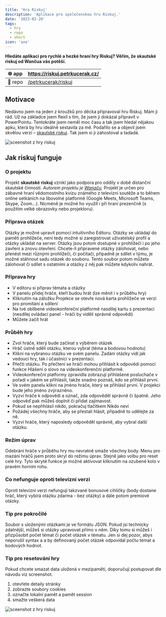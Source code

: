 ```yaml
---
title: 'Hra Riskuj'
description: 'Aplikace pro společenskou hru Riskuj.'
date: '2023-02-20'
tags:
  - hry
  - repo
  - short
icon: 'axe'
---
```


**Hledáte aplikaci pro rychlé a hezké hraní hry Riskuj? Věřím, že skautské riskuj od Wančua vás potěší.**


| 🌐 app  | https://riskuj.petrkucerak.cz/                                                       |
| ------ | ---------------------------------------------------------------------------------------- |
| 🔨 repo | [/petrkucerak/riskuj](https://github.com/petrkucerak/riskuj) |


## Motivace

Nedávno jsem na jeden z kroužků pro děcka připravoval hru Riskuj. Mám ji rád. Už na základce jsem flexil s tím, že jsem ji dokázal připravit v PowerPointu. Tentokráte jsem neměl moc času a tak jsem hledal nějakou apku, která by hru ideálně sestavila za mě. Podařilo se a objevil jsem skvělou verzi – [skautské riskuj](https://riskuj.petrkucerak.cz/). Tak jsem si ji zahostoval a tadadá.

![sceenshot z hry riskuj](/posts/images/riskuj-01.png)

## Jak riskuj funguje

### O projektu
Projekt **skautské riskuj** vznikl jako podpora pro oddíly v době distanční skautské činnosti. *Autorem projektu je [Wanaču](mailto:wanacu@skaut.cz).* Projekt je určen pro zábavné hraní vědomostního kvízu známého z televizní soutěže a to během online setkáních na libovolné platformě (Google Meets, Microsoft Teams, Skype, Zoom...). Nicméně je možné ho využít i při hraní prezenčně (s použitím velké obrazovky nebo projektoru).

### Příprava otázek
Otázky je možné upravit pomocí intuitivního Editoru. Otázky se ukládají do paměti prohlížeče, není tedy možné si zaregistrovat uživatelský profil a otázky ukládat na server. Otázky jsou potom dostupné v prohlížečí i po jeho zavření a znovu otevření. Chcete-li připravené otázky zálohovat, nebo přenést mezi různými prohlížeči, či počítači, případně je sdílet v týmu, je možné stáhnout sadu otázek do souboru. Tento soubor potom můžete zálohovat či sdílet s ostatními a otázky z něj pak můžete kdykoliv nahrát.

### Příprava hry
- V editoru si připrav témata a otázky
- V panelu přidej hráče, kteří budou hrát (lze měnit i v průběhu hry)
- Kliknutím na záložku Projekce se otevře nová karta prohlížeče ve verzi pro promítání a sdílení
- Na tvé oblíbené videokonfereční platformě nasdílej kartu s prezentací (nesdílej ovládací panel - hráči by viděli správné odpovědi)
- Můžete začít hrát

### Průběh hry
- Zvol hráče, který bude začínat s výběrem otázek
- Hráč ústně sdělí otázku, kterou vybral (téma a bodovou hodnotu)
- Klikni na vybranou otázku ve svém panelu. Zadání otázky vidí jak vedoucí hry, tak i účastnici v prezentaci.
- Přečti otázku. Po přečtení se hráči mohou přihlásit k odpovědi pomocí funkce Hlášení o slovo na videokonferenční platformě.
- Videokonfereční platformy zpravidla zobrazují přihlášené posluchače v pořadí v jakém se přihlásili, takže snadno poznáš, kdo se přihlásil první.
- Ve svém panelu klikni na jméno hráče, který se přihlásil první. V projekci bude jeho jméno zvýrazněno.
- Vyzvi hráče k odpovědi a označ, zda odpověděl správně či špatně. Jeho odpověď pak můžeš doplnit či přidat zajímavost.
- Pokud se nepřihlásil nikdo, pokračuj tlačítkem Nikdo neví
- Požádej všechny hráče, aby se přestali hlásit, případně to udělejte za ně.
- Vyzvi hráče, který naposledy odpověděl správně, aby vybral další otázku.


### Režim úprav
Odebrání hráče v průběhu hry mu nevratně smaže všechny body. Menu pro mazání hráčů jsem proto skryl do režimu úprav. Stejně jako volbu pro reset celé hry. Tyto skryté funkce je možné aktivovat kliknutím na ozubené kolo v pravém horním rohu.

### Co nefunguje oproti televizní verzi
Oproti televizní verzi nefungují takzvané bonusové cihličky (body dostane hráč, který vybírá otázku zdarma - bez otázky) a dále potom premiové otázky.

### Tip pro pokročilé
Soubor s uloženými otázkami je ve formátu JSON. Pokud jsi technicky zdatnější, můžeš si otázky upravovat přímo v něm. Díky tomu si můžeš i přizpůsobit počet témat či počet otázek v tématu. Jen si dej pozor, abys neporušil syntax a a by definovaný počet otázek odpovídal počtu témat a bodových hodnot.

### Tip pro resetování hry

Pokud chcete smazat data uložená v mezipaměti, doporučuji postupovat dle návodu viz screenshot.

1. otevřete detaily stránky
2. zobrazte soubory cookies
3. označte lokalní pamět a pamět session
4. smažte veškerá data

![sceenshot z hry riskuj](/posts/images/riskuj-02.png)